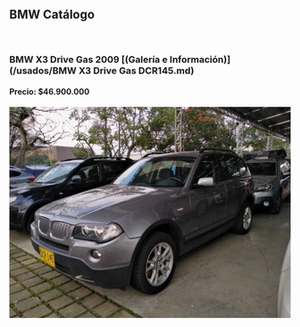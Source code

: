 ## BMW Catálogo

<p>&nbsp;</p>

### BMW X3 Drive Gas 2009 [(Galería e Información)](/usados/BMW X3 Drive Gas DCR145.md)
#### Precio: $46.900.000

<img src="/usados/images/BMW X3 Drive Gas DCR145.jpeg?raw=true"/>
<p>&nbsp;</p>